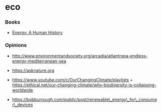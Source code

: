 eco
===

### Books

-   [Energy: A Human History](https://www.goodreads.com/review/show/3008690448)

### Opinions

-   http://www.environmentandsociety.org/arcadia/atlantropa-endless-energy-mediterranean-sea

<!-- -->

-   https://asknature.org

<!-- -->

-   https://www.youtube.com/c/OurChangingClimate/playlists + https://ethical.net/our-changing-climate/why-biodiversity-is-collapsing-worldwide

<!-- -->

-   https://bobburrough.com/public/post/renewable\_energy\_for\_consumer\_devices
